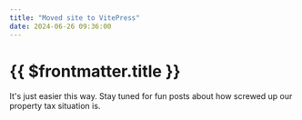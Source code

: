 ```yaml
---
title: "Moved site to VitePress"
date: 2024-06-26 09:36:00
---
```


# {{ $frontmatter.title }}

It's just easier this way. Stay tuned for fun posts about how screwed up our property tax situation is.
